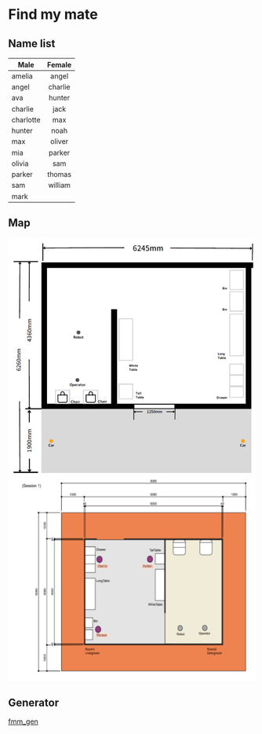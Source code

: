 # Find my mate

## Name list

|   Male        |    Female     |
|-----------    |:-------------:|
| amelia        |  angel        |
|  angel        | charlie       |
|  ava          |  hunter       |
|  charlie      |   jack        |
|  charlotte    |  max          |
|  hunter       | noah          |
|   max         | oliver        |
|  mia          | parker        |
|  olivia       | sam           |
|  parker       |  thomas       |
|  sam          | william       |
|   mark        |    |

## Map
   ![map](./img/map.jpg)
   ![fmm-map](./img/fmm_map.png)

## Generator
[fmm_gen](../fmm_generator/)